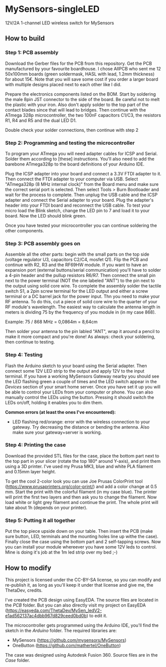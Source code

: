 # MySensors-singleLED
12V/2A 1-channel LED wireless switch for MySensors

## How to build
### Step 1: PCB assembly
Download the Gerber files for the PCB from this repository. Get the PCB manufactured by your favourite boardhouse. I chose AllPCB who sent me 12 50x100mm boards (green soldermask, HASL with lead, 1.2mm thickness) for about 15€.
Note that you will save some cost if you order a larger board with multiple designs placed next to each other like I did.

Prepare the electronics components listed on the BOM. Start by soldering the male 8pin JST connector to the side of the board. Be careful not to melt the plastic with your iron. Also don't apply solder to the top part of the contact blades since that will lead to bridges.
Then continue with the ATmega 328p microcontroller, the two 100nF capacitors C1/C3, the resistors R1, R4 and R5 and the dual LED D1.

Double check your solder connections, then continue with step 2
### Step 2: Programming and testing the microcontroller
To program your ATmega you will need adapter cables for ICSP and Serial. Solder them according to [these] instructions. You'll also need to add the barebone ATmega328p to the board definitions of your Arduino IDE.

Plug the ICSP adapter into your board and connect a 3.3V FTDI adapter to it. Then connect the FTDI adapter to your computer via USB.
Select "ATmega328p (8 MHz internal clock)" from the Board menu and make sure the correct serial port is selected. Then select Tools > Burn Bootloader and wait for the process to complete.
Then unplug the USB cable and the ICSP adapter and connect the Serial adapter to your board. Plug the adapter's header into your FTDI board and reconnect the USB cable.
To test your micro load the Blink sketch, change the LED pin to 7 and load it to your board. Now the LED should blink green.

Once you have tested your microcontroller you can continue soldering the other components.
### Step 3: PCB assembly goes on
Assemble all the other parts: begin with the small parts on the top side (voltage regulator U3, capacitors C2/C4, mosfet Q1). Flip the PCB and continue with R2, R3 and the RF69HW module.
If you want to have an expansion port (external buttons/serial communication) you'll have to solder a 4-pin header and the pullup resistors R6/R7.
Then connect the small pin next to the power terminal (NOT the one labeled "ANT") to the pin next to the output using solid core wire.
To complete the assembly solder the tactile switch S1, a 2pin screw terminal for the LED output and either a screw terminal or a DC barrel jack for the power input.
Thn you need to make your RF antenna.
To do this, cut a piece of solid core wire to the quarter of your RF module's wavelength. The easiest way to calculate the antenna length in meters is dividing 75 by the frequency of you module in (in my case 868).

Example: 75 / 868 MHz = 0,0864m = 8,64cm

Then solder your antenna to the pin labled "ANT", wrap it around a pencil to make it more compact and you're done!
As always: check your soldering, then continue to testing.
### Step 4: Testing
Flash the Arduino sketch to your board using the Serial adapter. Then connect some 12V LED strip to the output and apply 12V to the input terminal. If you have a working MySensors Gateway nearby you should see the LED flashing green a couple of times and the LED switch appear in the *Devices* section of your smart home server. Once you have set it up you will be able to control your LEDs from your computer or phone.
You can also manually control the LEDs using the button. Pressing it should switch the LEDs on/off, holding it enables you to dim them.

**Common errors (at least the ones I've encountered):**
- LED flashing red/orange: error with the wireless connection to your gateway. Try decreasing the distance or bending the antenna. Also make sure your gateway+server is working.
### Step 4: Printing the case
Download the provided STL files for the case, place the bottom part next to the top part in your slicer (rotate the top 180° around Y-axis), and print them using a 3D printer. I've used my Prusa MK3, blue and white PLA filament and 0.15mm layer height.

To get the cool 2-color look you can use Joe Prusas ColorPrint tool (https://www.prusaprinters.org/color-print/) and add a color change at 0.5 mm.
Start the print with the colorful filament (in my case blue). The printer will print the first two layers and then ask you to change the filament. Now load white or light grey filament and continue the print.
The whole print will take about 1h (depends on your printer).
### Step 5: Putting it all together
Put the top piece upside down on your table. Then insert the PCB (make sure button, LED, terminals and the mounting holes line up withe the case). Finally close the case using the bottom part and 2 self-tapping screws.
Now you can install your module whereever you have some 12V leds to control. Mine is doing it's job at the 1m led strip over my bed ;-)

## How to modify
This project is licensed under the CC-BY-SA license, so you can modify and re-publish it, as long as you'll keep it under that license and give me, the ThetaDev, credits.

I've created the PCB design using EasyEDA. The source files are located in the *PCB* folder. But you can also directly visit my project on EasyEDA (https://easyeda.com/ThetaDev/MySen_ledV2-e1ad562137ac4dbb967d829ceed0bd0b) to edit it.

The microcontroller gets programmed using the Arduino IDE, you'll find the sketch in the *Arduino* folder. The required libraries are:
- MySensors (https://github.com/mysensors/MySensors)
- OneButton (https://github.com/mathertel/OneButton)

The case was designed using Autodesk Fusion 360. Source files are in the *Case* folder.
